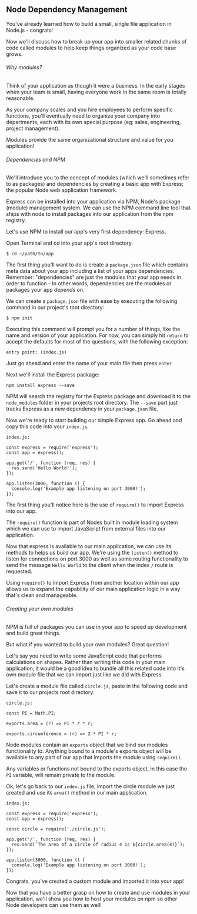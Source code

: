 ## Node Dependency Management
You've already learned how to build a small, single file application in Node.js - congrats!

Now we'll discuss how to break up your app into smaller related chunks of code called modules to help keep things organized as your code base grows.

###### Why modules?
Think of your application as though it were a business. In the early stages when your team is small, having everyone work in the same room is totally reasonable.

As your company scales and you hire employees to perform specific functions, you'll eventually need to organize your company into departments; each with its own special purpose (eg: sales, engineering, project management).

Modules provide the same organizational structure and value for you application!

###### Dependencies and NPM
We'll introduce you to the concept of modules (which we'll sometimes refer to as packages) and dependencies by creating a basic app with Express; the popular Node web application framework.

Express can be installed into your application via NPM, Node's package (module) management system. We can use the NPM command line tool that ships with node to install packages into our application from the npm registry.

Let's use NPM to install our app's very first dependency: Express.

Open Terminal and cd into your app's root directory.

```
$ cd ~/path/to/app
```

The first thing you'll want to do is create a `package.json` file which contains meta data about your app including a list of your apps dependencies. Remember: "dependencies" are just the modules that your app needs in order to function - In other words, dependencies are the modules or packages your app *depends* on.

We can create a `package.json` file with ease by executing the following command in our project's root directory:
```
$ npm init
```

Executing this command will prompt you for a number of things, like the name and version of your application. For now, you can simply hit `return` to accept the defaults for most of the questions, with the following exception:
```
entry point: (index.js)
```
Just go ahead and enter the name of your main file then press `enter`

Next we'll install the Express package:
```
npm install express --save
```
NPM will search the registry for the Express package and download it to the `node_modules` folder in your projects root directory. The `--save` part just tracks Express as a new dependency in your `package.json` file.

Now we're ready to start building our simple Express app. Go ahead and copy this code into your `index.js`.

`index.js:`
```
const express = require('express');
const app = express();

app.get('/', function (req, res) {
  res.send('Hello World!');
});

app.listen(3000, function () {
  console.log('Example app listening on port 3000!');
});
```

The first thing you'll notice here is the use of `require()` to import  Express into our app.

The `require()` function is part of Nodes built in module loading system which we can use to import JavaScript from external files into our application.

Now that express is available to our main application, we can use its methods to helps us build our app. We're using the `listen()` method to listen for connections on port 3000 as well as some routing functionality to send the message `Hello World` to the client when the index `/` route is requested.

Using `require()` to import Express from another location within our app allows us to expand the capability of our main application logic in a way that's clean and manageable.

###### Creating your own modules
NPM is full of packages you can use in your app to speed up development and build great things.

But what if you wanted to build your own modules? Great question!

Let's say you need to write some JavaScript code that performs calculations on shapes. Rather than writing this code in your main application, it would be a good idea to bundle all this related code into it's own module file that we can import just like we did with Express.

Let's create a module file called `circle.js`, paste in the following code and save it to our projects root directory:

`circle.js:`
```
const PI = Math.PI;

exports.area = (r) => PI * r * r;

exports.circumference = (r) => 2 * PI * r;

```
Node modules contain an `exports` object that we bind our modules functionality to. Anything bound to a module's exports object will be available to any part of our app that imports the module using `require()`.

Any variables or functions not bound to the exports object, in this case the `PI` variable, will remain private to the module.

Ok, let's go back to our `index.js` file, import the circle module we just created and use its `area()` method in our main application.

`index.js:`

```
const express = require('express');
const app = express();

const circle = require('./circle.js');

app.get('/', function (req, res) {
  res.send(`The area of a circle of radius 4 is ${circle.area(4)}`);
});

app.listen(3000, function () {
  console.log('Example app listening on port 3000!');
});
```

Congrats, you've created a custom module and imported it into your app!

Now that you have a better grasp on how to create and use modules in your application, we'll show you how to host your modules on npm so other Node developers can use them as well!
